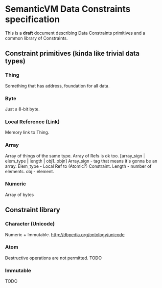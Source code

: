 # SemanticVM Data Constraints specification

This is a **draft** document describing Data Constraints primitives and a common library of Constraints.

## Constraint primitives (kinda like trivial data types)

### Thing
Something that has address, foundation for all data.

### Byte
Just a 8-bit byte.

### Local Reference (Link)
Memory link to Thing.

### Array
Array of things of the same type. Array of Refs is ok too.
[array_sign | elem_type | length | obj1..objn]
Array_sign - tag that means it's gonna be an array.
Elem_type - Local Ref to (Atomic?) Constraint.
Length - number of elements.
obj - element.

### Numeric
Array of bytes

## Constraint library

### Character (Unicode)
Numeric + Immutable.
http://dbpedia.org/ontology/unicode

### Atom
Destructive operations are not permitted. 
TODO

### Immutable
TODO
